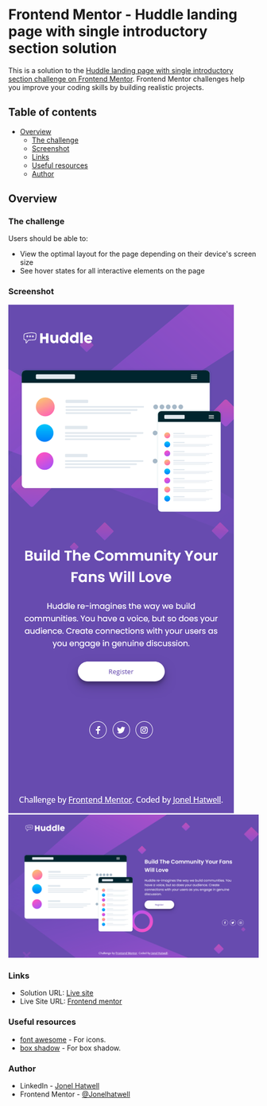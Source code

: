 # Frontend Mentor - Huddle landing page with single introductory section solution

This is a solution to the [Huddle landing page with single introductory section challenge on Frontend Mentor](https://www.frontendmentor.io/challenges/huddle-landing-page-with-a-single-introductory-section-B_2Wvxgi0). Frontend Mentor challenges help you improve your coding skills by building realistic projects. 

## Table of contents

- [Overview](#overview)
  - [The challenge](#the-challenge)
  - [Screenshot](#screenshot)
  - [Links](#links)
  - [Useful resources](#useful-resources)
  - [Author](#author)

## Overview

### The challenge

Users should be able to:

- View the optimal layout for the page depending on their device's screen size
- See hover states for all interactive elements on the page

### Screenshot

![mobile](./output/mobile.png)
![desktop](./output/desktop.png)


### Links

- Solution URL: [Live site](https://www.frontendmentor.io/solutions/001-trying-bem-haqSbgS-24)
- Live Site URL: [Frontend mentor](https://fronendmentor01-huddle-landing-page-with-single-intr-3pygrro2j.vercel.app)


### Useful resources

- [font awesome](https://fontawesome.com/) - For icons.
- [box shadow](https://getcssscan.com/css-box-shadow-examples) - For box shadow.


### Author

- LinkedIn - [Jonel Hatwell](https://www.linkedin.com/in/jonel-hatwell/)
- Frontend Mentor - [@Jonelhatwell](https://www.frontendmentor.io/profile/hatwell-jonel)